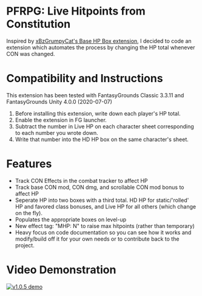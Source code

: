 # PFRPG: Live Hitpoints from Constitution
Inspired by [xBzGrumpyCat's Base HP Box extension](https://www.fantasygrounds.com/forums/showthread.php?48752-Base-HP-Box), I decided to code an extension which automates the process by changing the HP total whenever CON was changed.

# Compatibility and Instructions
This extension has been tested with FantasyGrounds Classic 3.3.11 and FantasyGrounds Unity 4.0.0 (2020-07-07)

1. Before installing this extension, write down each player's HP total.
2. Enable the extension in FG launcher.
3. Subtract the number in Live HP on each character sheet corresponding to each number you wrote down.
4. Write that number into the HD HP box on the same character's sheet.

# Features
* Track CON Effects in the combat tracker to affect HP
* Track base CON mod, CON dmg, and scrollable CON mod bonus to affect HP
* Seperate HP into two boxes with a third total. HD HP for static/'rolled' HP and favored class bonuses, and Live HP for all others (which change on the fly).
* Populates the appropriate boxes on level-up
* New effect tag: "MHP: N" to raise max hitpoints (rather than temporary)
* Heavy focus on code documentation so you can see how it works and modify/build off it for your own needs or to contribute back to the project.

# Video Demonstration
[![v1.0.5 demo](https://i.imgur.com/N21cWom.jpg)](https://www.youtube.com/watch?v=clH4L8CrAwc "Live Hitpoints from Constitution - v1.0.5 - Click to Watch!")
